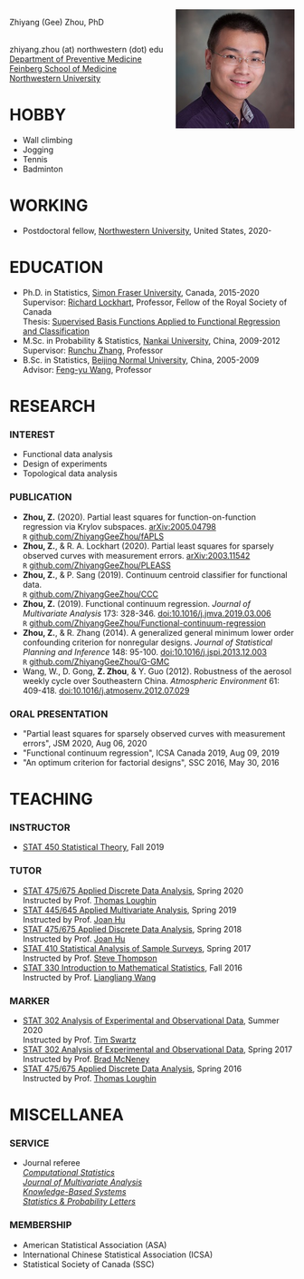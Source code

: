 <img align="right" src="https://raw.githubusercontent.com/ZhiyangGeeZhou/ZhiyangGeeZhou.github.io/master/img/Zhiyang.png"/>

Zhiyang (Gee) Zhou, PhD
<a href="attach/Pronunciation.m4a" title="Pronunciation of My Name" target="_blank"><i class="fa fa-volume-up" aria-hidden="true"></i></a>
<!--- <a href="https://www.sfu.ca/~zza115/" title="Home Page"><i class="fas fa-house-user fa-lg" aria-hidden="true"></i></a> -->
<a href="https://www.linkedin.com/in/zhiyangzhou" title="LinkedIn"><i class="fab fa-linkedin fa-lg" aria-hidden="true"></i></a>
<a href="https://www.researchgate.net/profile/Zhiyang_Zhou2" title="ResearchGate"><i class="fab fa-researchgate fa-lg" aria-hidden="true"></i></a>
<a href="https://orcid.org/0000-0002-3722-9808" title="ORCID"><i class="fab fa-orcid fa-lg" aria-hidden="true"></i></a>
<a href="https://www.mendeley.com/profiles/zhiyang-zhou/" title="Mendeley"><i class="fab fa-mendeley fa-lg" aria-hidden="true"></i></a>  
zhiyang.zhou (at) northwestern (dot) edu  
[Department of Preventive Medicine](https://www.preventivemedicine.northwestern.edu/)  
[Feinberg School of Medicine](https://www.feinberg.northwestern.edu/)  
[Northwestern University](https://www.northwestern.edu/)

# HOBBY

- Wall climbing
- Jogging
- Tennis
- Badminton

# WORKING

- Postdoctoral fellow, [Northwestern University](https://www.northwestern.edu/), United States, 2020-

# EDUCATION

- Ph.D. in Statistics, [Simon Fraser University](https://www.sfu.ca/), Canada, 2015-2020  
Supervisor: [Richard Lockhart](https://www.stat.sfu.ca/~lockhart/), Professor, Fellow of the Royal Society of Canada  
Thesis: [Supervised Basis Functions Applied to Functional Regression and Classification](https://github.com/ZhiyangGeeZhou/ZhiyangGeeZhou.github.io/blob/master/ZhiyangZhouSummer2020.pdf)
- M.Sc. in Probability & Statistics, [Nankai University](https://en.nankai.edu.cn/), China, 2009-2012  
Supervisor: [Runchu Zhang](http://222.30.48.141/~rczhang/), Professor
- B.Sc. in Statistics, [Beijing Normal University](https://english.bnu.edu.cn/), China, 2005-2009  
Advisor: [Feng-yu Wang](https://www.swansea.ac.uk/staff/science/maths/f.y.wang/), Professor

# RESEARCH

### INTEREST

- Functional data analysis
- Design of experiments
- Topological data analysis

### PUBLICATION

- **Zhou, Z.** (2020). Partial least squares for function-on-function regression via Krylov subspaces.
[arXiv:2005.04798](https://arxiv.org/abs/2005.04798)  
`R` [github.com/ZhiyangGeeZhou/fAPLS](https://github.com/ZhiyangGeeZhou/fAPLS)
- **Zhou, Z.**, & R. A. Lockhart (2020). Partial least squares for sparsely observed curves with measurement errors.
[arXiv:2003.11542](https://arxiv.org/abs/2003.11542)  
`R` [github.com/ZhiyangGeeZhou/PLEASS](https://github.com/ZhiyangGeeZhou/PLEASS)
- **Zhou, Z.**, & P. Sang (2019). Continuum centroid classifier for functional data.  
`R` [github.com/ZhiyangGeeZhou/CCC](https://github.com/ZhiyangGeeZhou/CCC)
- **Zhou, Z.** (2019). Functional continuum regression.
_Journal of Multivariate Analysis_ 173: 328-346.
[doi:10.1016/j.jmva.2019.03.006](https://dx.doi.org/10.1016/j.jmva.2019.03.006)  
`R` [github.com/ZhiyangGeeZhou/Functional-continuum-regression](https://github.com/ZhiyangGeeZhou/Functional-continuum-regression)
- **Zhou, Z.**, & R. Zhang (2014). A generalized general minimum lower order confounding criterion for nonregular designs.
_Journal of Statistical Planning and Inference_ 148: 95-100.
[doi:10.1016/j.jspi.2013.12.003](https://dx.doi.org/10.1016/j.jspi.2013.12.003)  
`R` [github.com/ZhiyangGeeZhou/G-GMC](https://github.com/ZhiyangGeeZhou/G-GMC)
- Wang, W., D. Gong, **Z. Zhou**, & Y. Guo (2012). Robustness of the aerosol weekly cycle over Southeastern China.
_Atmospheric Environment_ 61: 409-418.
[doi:10.1016/j.atmosenv.2012.07.029](https://dx.doi.org/10.1016/j.atmosenv.2012.07.029)

### ORAL PRESENTATION

- "Partial least squares for sparsely observed curves with measurement errors", JSM 2020, Aug 06, 2020
- "Functional continuum regression", ICSA Canada 2019, Aug 09, 2019
- "An optimum criterion for factorial designs", SSC 2016, May 30, 2016

# TEACHING

### INSTRUCTOR

- [STAT 450 Statistical Theory](https://www.sfu.ca/outlines.html?2019/fall/stat/450/d100), Fall 2019

### TUTOR

- [STAT 475/675 Applied Discrete Data Analysis](https://www.sfu.ca/outlines.html?2020/spring/stat/475/d100),
Spring 2020  
Instructed by Prof. [Thomas Loughin](https://www.stat.sfu.ca/~tloughin/STATPAGE.html)
- [STAT 445/645 Applied Multivariate Analysis](https://www.sfu.ca/outlines.html?2019/spring/stat/445/e100),
Spring 2019  
Instructed by Prof. [Joan Hu](https://www.stat.sfu.ca/~joanh/)
- [STAT 475/675 Applied Discrete Data Analysis](https://www.sfu.ca/outlines.html?2018/spring/stat/475/d100),
Spring 2018  
Instructed by Prof. [Joan Hu](https://www.stat.sfu.ca/~joanh/)
- [STAT 410 Statistical Analysis of Sample Surveys](https://www.sfu.ca/outlines.html?2017/spring/stat/410/d100),
Spring 2017  
Instructed by Prof. [Steve Thompson](https://www.stat.sfu.ca/~thompson/)
- [STAT 330 Introduction to Mathematical Statistics](https://www.sfu.ca/outlines.html?2016/fall/stat/330/d100),
Fall 2016  
Instructed by Prof. [Liangliang Wang](https://www.stat.sfu.ca/~lwa68/)

### MARKER

- [STAT 302 Analysis of Experimental and Observational Data](https://www.sfu.ca/outlines.html?2020/summer/stat/302/d100), 
Summer 2020  
Instructed by Prof. [Tim Swartz](https://www.stat.sfu.ca/~tim/)
- [STAT 302 Analysis of Experimental and Observational Data](https://www.sfu.ca/outlines.html?2017/spring/stat/302/d100), 
Spring 2017  
Instructed by Prof. [Brad McNeney](https://www.stat.sfu.ca/~mcneney/)
- [STAT 475/675 Applied Discrete Data Analysis](https://www.sfu.ca/outlines.html?2016/spring/stat/475/d100),
Spring 2016  
Instructed by Prof. [Thomas Loughin](https://www.stat.sfu.ca/~tloughin/STATPAGE.html)

# MISCELLANEA

### SERVICE

- Journal referee   
[_Computational Statistics_](https://www.springer.com/journal/180)  
[_Journal of Multivariate Analysis_](https://www.journals.elsevier.com/journal-of-multivariate-analysis/)  
[_Knowledge-Based Systems_](https://www.journals.elsevier.com/knowledge-based-systems)  
[_Statistics & Probability Letters_](https://www.journals.elsevier.com/statistics-and-probability-letters/)
    
### MEMBERSHIP

- American Statistical Association (ASA)
- International Chinese Statistical Association (ICSA)
- Statistical Society of Canada (SSC)

<head> 
    <script src="https://use.fontawesome.com/releases/v5.13.0/js/all.js" data-auto-add-css="false"></script>
</head> 
<link rel="stylesheet" href="https://use.fontawesome.com/releases/v5.13.0/css/svg-with-js.css">
